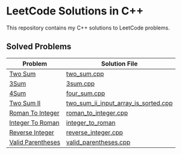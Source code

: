 # LeetCode Solutions in C++

This repository contains my C++ solutions to LeetCode problems.

## Solved Problems

| Problem | Solution File |
|---------|----------------|
| [Two Sum](https://leetcode.com/problems/two-sum/) | [two_sum.cpp](./two_sum.cpp) |
| [3Sum](https://leetcode.com/problems/3sum/) | [3sum.cpp](./3sum.cpp) |
| [4Sum](https://leetcode.com/problems/4sum/) | [four_sum.cpp](./four_sum.cpp) |
| [Two Sum II](https://leetcode.com/problems/two-sum-ii-input-array-is-sorted/) | [two_sum_ii_input_array_is_sorted.cpp](./two_sum_ii_input_array_is_sorted.cpp) |
| [Roman To Integer](https://leetcode.com/problems/roman-to-integer/) | [roman_to_integer.cpp](./roman_to_integer.cpp) |
| [Integer To Roman](https://leetcode.com/problems/integer-to-roman/) | [integer_to_roman](./integer_to_roman.cpp) |
| [Reverse Integer](https://leetcode.com/problems/reverse-integer/) | [reverse_integer.cpp](./reverse_integer.cpp) |
| [Valid Parentheses](https://leetcode.com/problems/valid-parentheses/) | [valid_parentheses.cpp](./valid_parentheses.cpp) |
